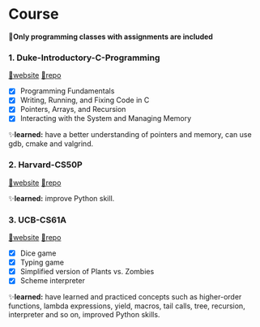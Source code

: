 

# Course
🤍**Only programming classes with assignments are included**

### 1. Duke-Introductory-C-Programming
[🔗website](https://www.coursera.org/specializations/c-programming)               [🔗repo](https://github.com/gogo-san/Duke-Introductory-C-Programming)
- [x] Programming Fundamentals
- [x] Writing, Running, and Fixing Code in C
- [x] Pointers, Arrays, and Recursion
- [x] Interacting with the System and Managing Memory

✨**learned:** have a better understanding of pointers and memory, can use gdb, cmake and valgrind.

### 2. Harvard-CS50P
[🔗website](https://cs50.harvard.edu/python/2022/)               [🔗repo](https://github.com/gogo-san/CS50P)

✨**learned:** improve Python skill.

### 3. UCB-CS61A
[🔗website](https://inst.eecs.berkeley.edu/~cs61a/fa22/)               [🔗repo](https://github.com/gogo-san/CS61A)
- [x] Dice game
- [x] Typing game
- [x] Simplified version of Plants vs. Zombies
- [x] Scheme interpreter

✨**learned:** have learned and practiced concepts such as higher-order functions, lambda expressions, yield, macros, tail calls, tree, recursion, interpreter and so on, improved Python skills.
